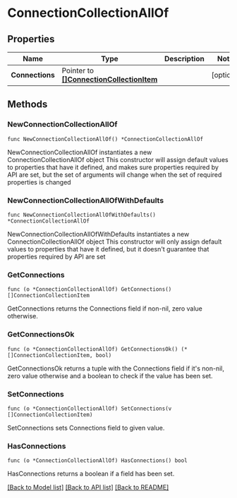 # ConnectionCollectionAllOf

## Properties

Name | Type | Description | Notes
------------ | ------------- | ------------- | -------------
**Connections** | Pointer to [**[]ConnectionCollectionItem**](ConnectionCollectionItem.md) |  | [optional] 

## Methods

### NewConnectionCollectionAllOf

`func NewConnectionCollectionAllOf() *ConnectionCollectionAllOf`

NewConnectionCollectionAllOf instantiates a new ConnectionCollectionAllOf object
This constructor will assign default values to properties that have it defined,
and makes sure properties required by API are set, but the set of arguments
will change when the set of required properties is changed

### NewConnectionCollectionAllOfWithDefaults

`func NewConnectionCollectionAllOfWithDefaults() *ConnectionCollectionAllOf`

NewConnectionCollectionAllOfWithDefaults instantiates a new ConnectionCollectionAllOf object
This constructor will only assign default values to properties that have it defined,
but it doesn't guarantee that properties required by API are set

### GetConnections

`func (o *ConnectionCollectionAllOf) GetConnections() []ConnectionCollectionItem`

GetConnections returns the Connections field if non-nil, zero value otherwise.

### GetConnectionsOk

`func (o *ConnectionCollectionAllOf) GetConnectionsOk() (*[]ConnectionCollectionItem, bool)`

GetConnectionsOk returns a tuple with the Connections field if it's non-nil, zero value otherwise
and a boolean to check if the value has been set.

### SetConnections

`func (o *ConnectionCollectionAllOf) SetConnections(v []ConnectionCollectionItem)`

SetConnections sets Connections field to given value.

### HasConnections

`func (o *ConnectionCollectionAllOf) HasConnections() bool`

HasConnections returns a boolean if a field has been set.


[[Back to Model list]](../README.md#documentation-for-models) [[Back to API list]](../README.md#documentation-for-api-endpoints) [[Back to README]](../README.md)


